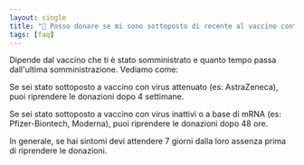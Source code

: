 ```yaml
---
layout: single
title: "💉 Posso donare se mi sono sottoposto di recente al vaccino contro COVID-19?"
tags: [faq]
---
```


Dipende dal vaccino che ti è stato somministrato e quanto tempo passa
dall'ultima somministrazione. Vediamo come:

Se sei stato sottoposto a vaccino con virus attenuato (es: AstraZeneca), puoi
riprendere le donazioni dopo 4 settimane.

Se sei stato sottoposto a vaccino con virus inattivi o a base di mRNA (es:
Pfizer-Biontech, Moderna), puoi riprendere le donazioni dopo 48 ore.

In generale, se hai sintomi devi attendere 7 giorni dalla loro assenza prima di
riprendere le donazioni.
